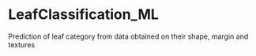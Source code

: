 # LeafClassification_ML
Prediction of leaf category from data obtained on their shape, margin and textures
